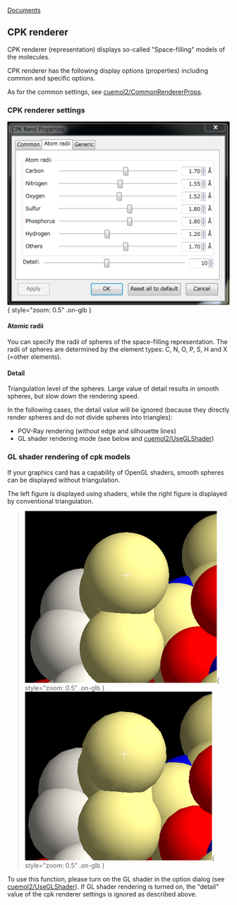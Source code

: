 [Documents](../../../en/Documents)
## CPK renderer
CPK renderer (representation) displays so-called "Space-filling" models of the molecules.

CPK renderer has the following display options (properties) including common and specific options.

As for the common settings, see [cuemol2/CommonRendererProps](../../../en/cuemol2/CommonRendererProps).

### CPK renderer settings


![cpk-renderopt1](../../../assets/images/cuemol2/CPKRenderer/cpk-renderopt1.png){ style="zoom: 0.5" .on-glb }


#### Atomic radii
You can specify the radii of spheres of the space-filling representation.
The radii of spheres are determined by the element types: C, N, O, P, S, H and X (=other elements).


#### Detail
Triangulation level of the spheres. Large value of detail results in smooth spheres, but slow down the rendering speed.

In the following cases, the detail value will be ignored (because they directly render spheres and do not divide spheres into triangles):
*  POV-Ray rendering (without edge and silhouette lines)
*  GL shader rendering mode (see below and [cuemol2/UseGLShader](../../../en/cuemol2/UseGLShader))

### GL shader rendering of cpk models
If your graphics card has a capability of OpenGL shaders,
smooth spheres can be displayed without triangulation.

The left figure is displayed using shaders, while the right figure is displayed by conventional triangulation.

> ![cpk-sphere-glsl1](../../../assets/images/cuemol2/CPKRenderer/cpk-sphere-glsl1.png){ style="zoom: 0.5" .on-glb } ![cpk-sphere-vbo1](../../../assets/images/cuemol2/CPKRenderer/cpk-sphere-vbo1.png){ style="zoom: 0.5" .on-glb }

To use this function, please turn on the GL shader in the option dialog (see [cuemol2/UseGLShader](../../../en/cuemol2/UseGLShader)).
If GL shader rendering is turned on, the "detail" value of the cpk renderer settings is ignored as described above.